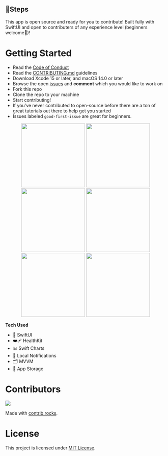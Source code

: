 
## 🏃Steps 

This app is open source and ready for you to contribute! Built fully with SwiftUI and open to contributers of any experience level (beginners welcome🙂)!

# Getting Started
* Read the [Code of Conduct](https://github.com/brittanyarima/Steps/blob/main/CODE_OF_CONDUCT.md)
* Read the [CONTRIBUTING.md](https://github.com/brittanyarima/Steps/blob/main/CONTRIBUTING.md) guidelines
* Download Xcode 15 or later, and macOS 14.0 or later
* Browse the open [issues](https://github.com/brittanyarima/Steps/issues) and **comment** which you would like to work on
* Fork this repo
* Clone the repo to your machine
* Start contributing! 
* If you've never contributed to open-source before there are a ton of great tutorials out there to help get you started
* Issues labeled `good-first-issue` are great for beginners.




<p align="center">
<img src="https://user-images.githubusercontent.com/76922883/209883943-03fc014d-778a-429d-8817-79d5a665ba0d.jpg" width="200"/>
<img src="https://user-images.githubusercontent.com/76922883/209884023-aca50258-92ee-4dcf-89db-5e69ee6d3076.jpg" width="200"/>
<img src="https://user-images.githubusercontent.com/76922883/209884047-f5b8bf5f-7ee5-43f1-bedc-6c7786197a13.jpg" width="200"/>
<img src="https://user-images.githubusercontent.com/76922883/209884076-f3ebcd7b-5dc2-49c2-9762-83e50c19e102.jpg" width="200"/>
<img src="https://user-images.githubusercontent.com/76922883/209884112-f3ad71cd-2fb7-4473-a1d3-8fbdb3c37a00.jpg" width="200"/>
<img src="https://user-images.githubusercontent.com/76922883/209884150-6c2d5d16-c84d-475a-a797-b0f5b2288a41.mp4" width="200"/>
</p>

**Tech Used**
- 🎨 SwiftUI
- ❤️‍🩹 HealthKit
- 📊 Swift Charts
- 🔔 Local Notifications
- 🗂️ MVVM
- 💾 App Storage


# Contributors  
<a href="https://github.com/brittanyarima/Steps/graphs/contributors">
  <img src="https://contrib.rocks/image?repo=brittanyarima/Steps" />
</a>

Made with [contrib.rocks](https://contrib.rocks).

# License 
This project is licensed under [MIT License](https://github.com/brittanyarima/Steps/blob/main/LICENSE).
